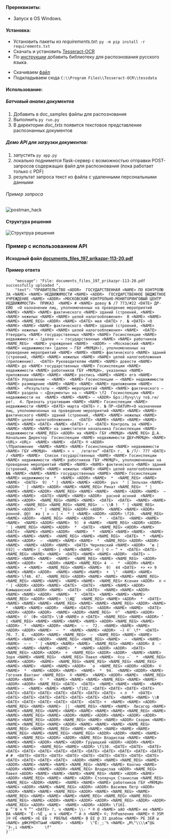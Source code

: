 #### Пререквизиты: 

* Запуск в OS Windows.

#### Установка:
* Установить пакеты из *requirements.txt*: ```py -m pip install -r requirements.txt ```
* Скачать и установить [Tesseract-OCR](https://github.com/UB-Mannheim/tesseract/wiki)
* По [инструкции](https://ocrmypdf.readthedocs.io/en/latest/languages.html) добавить библиотеку для распознования русского языка. 
- Скачиваем [файл](https://github.com/tesseract-ocr/tessdata/blob/main/rus.traineddata)
- Подкладываем сюда ```C:\\Program Files\\Tesseract-OCR\\tessdata```

#### Использование:
##### Батчовый анализ документов
1) Добавить в doc_samples файлы для распознования
2) Выполнить ```py run.py```
3) В директории *doc_txts* появится текстовое представление распознанных документов

##### Демо API для загрузки документов:
1) запустить ```py app.py```
2) локально поднимется flask-сервер с возможностью отправки POST-запросов содержащих файл для распознования (пока работает только с PDF)
3) результат запроса текст из файла с удаленными персональными данными
###### Пример запроса
![postman_hack](https://user-images.githubusercontent.com/13415975/138608133-54d01142-2220-4f9e-9fdd-ee6f2549aaee.png)

#### Структура решения
![Структруа решения](https://user-images.githubusercontent.com/13415975/138608460-c7dfa288-0d2f-45a5-a038-1ecf693ed264.jpg)

### Пример c использованием API
#### Исходный файл [documents_files_197_prikazpr-113-20.pdf](https://github.com/darkside-coder/pdf_ocr_rus/files/7406081/documents_files_197_prikazpr-113-20.pdf) 

#### Пример ответа 
```{
    "message": "File: documents_files_197_prikazpr-113-20.pdf successfully uploaded ",
    "text": "ПРАВИТЕЛЬСТВО <ADDR>  ГОСУДАРСТВЕННАЯ <NAME> ПО КОНТРОЛЮ ЗА <NAME> <NAME> НЕДВИЖИМОСТИ <NAME> <ADDR>  ГОСУДАРСТВЕННОЕ БЮДЖЕТНОЕ УЧРЕЖДЕНИЕ <NAME> <ADDR> «МОСКОВСКИЙ КОНТРОЛЬНО-МОНИТОРИНГОВЫЙ ЦЕНТР НЕДВИЖИМОСТИ»  ПРИКАЗ  <NAME> # <NAME> довоу № /7 773/#22 <DATE> ДР- ЕЙО  «О назначении лиц, уполномоченных на проведение мероприятий <NAME> <NAME> <NAME> фактического <NAME> зданий (строений, <NAME> <NAME> нежилых <NAME> <NAME> целей налогообложения»  В <NAME> <NAME> <NAME> <NAME_REG> <ADDR> <NAME> <DATE> мая <DATE> г. № <DATE> «О <NAME> <NAME> <NAME> фактического <NAME> зданий (строений, <NAME> <NAME> нежилых <NAME> <NAME> целей налогообложения» <NAME>  <DATE> Утвердить <NAME> государственных <NAME> <NAME> Госинспекции <NAME>  недвижимости — (далее — — государственные <NAME> <NAME> работников <NAME_REG>  <NAME> учреждения <NAME>  <ADDR> — «Московский <NAME> <NAME> недвижимости» (далее — ГБУ «МКМЦН»), уполномоченных на проведение мероприятий <NAME> <NAME> <NAME> фактического <NAME> зданий (строений, <NAME> <NAME> нежилых <NAME> <NAME> целей налогообложения (приложение).  <DATE> Руководителям <NAME> <NAME> довести <NAME> <NAME> до <NAME> государственных <NAME> Госинспекции <NAME> недвижимости <NAME> работников ГБУ «МКМЦН», указанных <NAME> приложении <NAME> <NAME> <NAME> роспись <NAME> <NAME> его <NAME>  <DATE> Управлению — <NAME>  <NAME> Госинспекции — <NAME> недвижимости <NAME> размещение <NAME> <NAME> <NAME> <NAME> приложением <NAME> <NAME>  «Результаты — <NAME> мероприятий <NAME> <NAME> фактического — <NAME> раздела — «Документы» на — <NAME> \f2  Госинспекции <NAME> недвижимости на  <NAME> <NAME> <NAME> — <ADDR> Брз:/Лучу\\у то$.ги/ре!.  4. Признать утратившим <NAME> <NAME> Госинспекции <NAME> недвижимости <NAME> <DATE> марта <DATE> г. № ПР-<DATUM>«О назначении лиц, уполномоченных на проведение мероприятий <NAME> <NAME> <NAME> фактического <NAME> зданий (строений, <NAME> <NAME> нежилых <NAME> <NAME> целей налогообложения».  <DATE> <NAME> <NAME> <NAME> <NAME> <NAME> <NAME> <DATE> <NAME> <DATE> г.  <DATE> Контроль за <NAME> <NAME> <NAME> <NAME> на заместителя начальника Госинспекции <NAME> недвижимости <NAME_REG> <ADDR> на <NAME> ГБУ «МКМЦН» <NAME_REG> Д.А.  Начальник Директор  Госинспекции <NAME> недвижимости ДБУ«МКМЦН» <NAME>  <URL> <URL>  <NAME> <NAME>  <DATE> ® <ADDR>                \fПриложение  <NAME> <NAME> <NAME> Госинспекции <NAME> недвижимости <NAME> ГБУ «МКМЦН»  <NAME> « » _ /етвген” <DATE> г.  № /7/- 777 <DATE> / <NAME> <NAME>  Список государственных <NAME> <NAME> Госинспекции <NAME> недвижимости <NAME> работников ГБУ «МКМЦР», уполномоченных на проведение мероприятий <NAME> <NAME> <NAME> фактического <NAME> зданий (строений, <NAME> <NAME> нежилых <NAME> <NAME> целей налогообложения  №№ <NAME> <NAME> <NAME> государственных <NAME> <NAME> Госинспекции <NAME> недвижимости  *  <NAME> <ADDR> <NAME>  *  <NAME_REG> <NAME> <NAME>  <DATE>  9)  ° | <NAME> <NAME> <ADDR>  рьч  ° | Зельчан <NAME> <ADDR> ` | <NAME> <ADDR> <NAME> <NAME_REG> Ринат <NAME_REG>  ° | <NAME> <NAME> <ADDR> <NAME_REG> <NAME> <NAME>  <NAME> <ADDR> <NAME>  — <NAME> <NAME>  <DATE> <NAME> <NAME> <ADDR>  расной аснний  <NAME> <NAME> <ADDR>  <NAME_REG> <NAME> <NAME>  <DATE>  <DATE>  <NAME> <NAME> <NAME>  <NAME_REG> <NAME_REG> <NAME_REG>  — \\Ф )  ° | <NAME_REG> <NAME> <ADDR>  ° | <NAME_REG> <ADDR> <ADDR>  <NAME> <NAME> <ADDR>  ронной. @@)  жа | н — | <  * | <NAME> <ADDR> <ADDR> \f20.  <NAME_REG> <NAME> <ADDR>  <NAME_REG> <NAME> <ADDR>  *  - <DATE>  <NAME> <NAME> <NAME>  <NAME> <ADDR> <NAME>  9)  й <NAME>  <NAME_REG> <ADDR> <ADDR>  ' | <NAME_REG> <NAME> <ADDR>  *  <DATE>  <NAME_REG> <ADDR> <NAME>  <DATE>  <NAME> <NAME> <ADDR>  <NAME>  *  <NAME> <NAME> <NAME>  <NAME>  <NAME> <NAME> <NAME>  <NAME_REG> <NAME> <NAME_REG>  <DATE>  *  <NAME> <NAME> <ADDR>  —  <NAME> <NAME> <NAME>  *  <NAME_REG> <ADDR> <ADDR>  <NAME>  <NAME> <ADDR> <NAME>  <DATE> Чернявский <NAME> <ADDR>  ‘ю | ©Э2| — <NAME> | <NAME> | <NAME> <NAME> <© | © — ^ +  <DATE> <DATE>  <NAME_REG> <NAME> <NAME>  <DATE> <NAME> <NAME> <ADDR>  <DATE> —  <NAME> <NAME> <NAME>  <NAME>  <NAME_REG> <NAME> <NAME_REG>  <ADDR> <NAME> <ADDR>  *  <ADDR> <NAME> <NAME_REG> 4  —  *  <ADDR> <NAME> <NAME>  + <NAME>  <NAME_REG> <NAME> <NAME>  9)  44 <DATE>  +> +> 9  <NAME> <NAME> <ADDR>  <NAME> <NAME> <NAME>  +  \"  <NAME> <NAME> <NAME> \f46. 47.  <NAME_REG> <ADDR> <NAME> <NAME> <NAME> <NAME_REG>  <NAME_REG> <NAME> <NAME>  <NAME> <NAME>  <NAME_REG> Ксения <ADDR>  л <  ' | <ADDR> <ADDR> <NAME> <DATE>  <DATE>  <NAME> <NAME> <ADDR>  Камышанский <ADDR> <NAME>  <DATE>  <DATE>  <NAME> <NAME> <ADDR>  <NAME> <NAME> <ADDR>  <NAME>  *  <DATE>  <NAME> <NAME> <NAME>  <NAME_REG> <ADDR> <NAME>  \\ФД`  <NAME_REG> <NAME> <ADDR>  *  <DATE>  <NAME> <NAME> <NAME> <NAME_REG> <NAME> <NAME> <NAME_REG> <ADDR> <NAME>  *  <NAME> <NAME> <ADDR>  <NAME> <DATE>  <ADDR> <NAME> <NAME>  <DATE>  <ADDR> <ADDR> <ADDR>  <NAME> <ADDR> <NAME_REG>  ©^  <NAME> <ADDR> <NAME>  ©` (Ф» <DATE> \\Ф <NAME> л <DATE>  <NAME_REG> <NAME> <ADDR> ‘ | <NAME_REG> <NAME> <NAME> <NAME> <NAME> <ADDR> <NAME_REG> <NAME> <ADDR>  *  <NAME> <ADDR> <NAME>  — —  72.  <NAME> <NAME> <NAME>  <ADDR> <ADDR> <NAME>  —  *  <NAME> <NAME> <ADDR>  —) ©` \f*  <DATE> 76. 7. 8.  <ADDR> <NAME> <NAME_REG>  —  <NAME_REG> <NAME> <NAME> <NAME> <NAME> <ADDR>  <NAME_REG> <NAME_REG> <NAME>  —  <NAME> <NAME> <NAME>  — —  ' | <NAME> <NAME> <NAME>  <NAME_REG> <NAME> <ADDR> 8  —  <NAME> <NAME> <NAME>  <NAME>  *  <NAME> <ADDR> <ADDR>  <DATE>  <NAME_REG> <ADDR> <ADDR>  +  <NAME_REG> <ADDR> <ADDR>  <NAME> <NAME>  Зоря <NAME> <NAME_REG>  <NAME_REG> Павел <NAME>  ©со —`  *  <NAME_REG> <NAME> <ADDR>  <NAME>  <NAME_REG> <NAME_REG> <NAME_REG> <NAME_REG> <NAME> <NAME>  <NAME> <NAME> <ADDR>  `о  <NAME_REG> <ADDR> <ADDR>  © <NAME>  *  <NAME> <ADDR> <NAME>  <NAME>  *  94.  <NAME> <ADDR> <NAME>  Гогохия Вахтанг <NAME_REG>  © <NAME>  <NAME> <ADDR> <NAME>  <NAME_REG> <ADDR> <NAME>  ©  *  <NAME> <NAME> <NAME> <NAME_REG> <NAME> <NAME>  <ADDR> <ADDR> <NAME_REG> <DATE>  <DATE>  <NAME> <NAME> <NAME>  <NAME> <NAME> —  <NAME> <NAME> <NAME> \f102. <DATE> <DATE> <DATE> <DATE> <DATE> <DATE> <DATE> <DATE> <DATE> <DATE> <DATE>  < л  *  <DATE> <DATE> <DATE> <DATE> <DATE> <DATE> <DATE> <DATE>  <NAME> <NAME> \\Ф  <DATE> <DATE> <DATE> <DATE> <DATE>  <DATE> +  <NAME> <NAME> <ADDR>  <NAME_REG> <NAME> <NAME>  ||  <NAME_REG> <NAME> <NAME>  Лисагор <NAME> <NAME> <NAME_REG> <NAME> <NAME> <NAME> <NAME> <NAME> <NAME_REG> <NAME> <NAME> <NAME_REG> <NAME> <ADDR> <NAME> <ADDR> <NAME> <ADDR> <ADDR> <NAME> <NAME_REG> <ADDR> <NAME_REG> <NAME> <NAME> <ADDR> Скорик <NAME> <NAME> <NAME_REG> <NAME> <ADDR> <NAME> <NAME> <NAME> <NAME_REG> <NAME_REG> <NAME> <NAME_REG> <NAME> <NAME> <NAME> <NAME> <NAME> <NAME_REG> <NAME> <NAME_REG> <NAME_REG> <ADDR> <ADDR> <NAME> <NAME> <NAME> <NAME_REG> <ADDR> <ADDR> <NAME_REG> Владислав <NAME> <NAME> <NAME> <NAME> <ADDR> <NAME> <ADDR> Грушецкий <ADDR> <ADDR> <NAME> <NAME> <NAME>  <NAME_REG> <NAME> <ADDR> \f130. <DATE> <DATE>  <DATE> <DATE> <DATE> <DATE> <DATE> <DATE> <DATE> <DATE> <DATE> <DATE> <DATE>  # #  <DATE> <DATE> <DATE> <DATE> <DATE> <DATE> <DATE> <DATE> <DATE> <DATE> <DATE> <DATE> <DATE>  <ADDR> <NAME> <NAME> <NAME_REG> <NAME> <ADDR> <NAME> <NAME> <NAME> <NAME_REG> <NAME> <NAME> Контио <NAME> <ADDR> <NAME> <NAME> <ADDR> <NAME_REG> Владислав <ADDR> <NAME_REG> Павел <ADDR> <NAME> <NAME> <NAME> <NAME_REG> <NAME> <ADDR> <NAME> <ADDR> <NAME_REG> <NAME> <NAME> <ADDR> Столярчук Станислав <NAME_REG>  <NAME_REG> <ADDR> <NAME>  <NAME> <NAME> <NAME> работников ГБУ «МКМЦН» <NAME> <ADDR> <NAME> <NAME_REG> <ADDR> <ADDR> Василюк Петр <ADDR> <ADDR> <NAME> <NAME> <NAME_REG> <ADDR> <NAME> <NAME_REG> <NAME> <NAME_REG> <NAME> <NAME> <NAME> <NAME_REG> <NAME_REG> <NAME_REG> <NAME_REG> <NAME> <ADDR> <NAME> <ADDR> <ADDR> <NAME_REG> <ADDR> <ADDR> <NAME_REG> <ADDR> <NAME>  <NAME> <ADDR> <ADDR> \f161.                        ы ”‘0 ч Ч ”^ <DATE> ?, ч <NAME> \\› * ® @ <NAME> аАО <NAME> ее <NAME> ВА <NAME> ‘Ё-›%Ё „ н ч <NAME> ^ й л <NAME> ©; УпРавление <NAME> ® Э5М }® ©Ё <NAME> пЕ ЕВ : РВЕЛЬЕ <NAME> В ЕЕ @ ЗЗ доабоы <NAME> РЕ ЗЕЙ ы <NAME> дФКУМЁНТ&мИ <NAME> › <NAME> ` \"Ё:_;'% <NAME> „М\"\\\\ж“@& ’Э‹‚і <NAME>     \f"
}```
